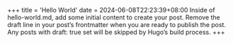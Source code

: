 +++
title = 'Hello World'
date = 2024-06-08T22:23:39+08:00
Inside of hello-world.md, add some initial content to create your post. Remove the draft line in your post’s frontmatter when you are ready to publish the post. Any posts with draft: true set will be skipped by Hugo’s build process.
+++
